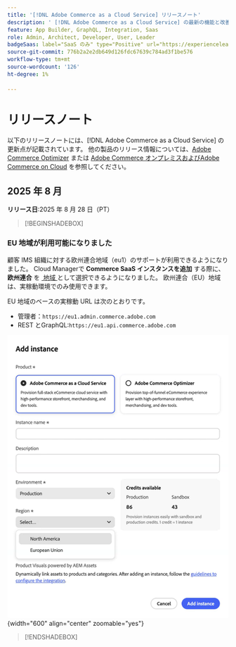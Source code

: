 ```yaml
---
title: '[!DNL Adobe Commerce as a Cloud Service] リリースノート'
description: ' [!DNL Adobe Commerce as a Cloud Service] の最新の機能と改善点について説明します。'
feature: App Builder, GraphQL, Integration, Saas
role: Admin, Architect, Developer, User, Leader
badgeSaas: label="SaaS のみ" type="Positive" url="https://experienceleague.adobe.com/ja/docs/commerce/user-guides/product-solutions" tooltip="Adobe Commerce as a Cloud ServiceおよびAdobe Commerce Optimizer プロジェクトにのみ適用されます（Adobeで管理される SaaS インフラストラクチャ）。"
source-git-commit: 776b2a2e2db649d126fdc67639c784ad3f1be576
workflow-type: tm+mt
source-wordcount: '126'
ht-degree: 1%

---
```



# リリースノート

以下のリリースノートには、[!DNL Adobe Commerce as a Cloud Service] の更新点が記載されています。 他の製品のリリース情報については、[Adobe Commerce Optimizer](../optimizer/release-notes.md) または [Adobe Commerce オンプレミスおよびAdobe Commerce on Cloud](https://experienceleague.adobe.com/ja/docs/commerce-operations/release/notes/overview) を参照してください。

## 2025 年 8 月

**リリース日**:2025 年 8 月 28 日（PT）

>[!BEGINSHADEBOX]

### EU 地域が利用可能になりました

顧客 IMS 組織に対する欧州連合地域（eu1）のサポートが利用できるようになりました。 Cloud Managerで **Commerce SaaS インスタンスを追加** する際に、**欧州連合** を [&#x200B; 地域 &#x200B;](./getting-started.md#create-an-instance) として選択できるようになりました。 欧州連合（EU）地域は、実稼動環境でのみ使用できます。

EU 地域のベースの実稼動 URL は次のとおりです。

* 管理者：`https://eu1.admin.commerce.adobe.com`
* REST とGraphQL:`https://eu1.api.commerce.adobe.com`

![&#x200B; インスタンスを作成 &#x200B;](./assets/create-instance-eu.png){width="600" align="center" zoomable="yes"}

>[!ENDSHADEBOX]
